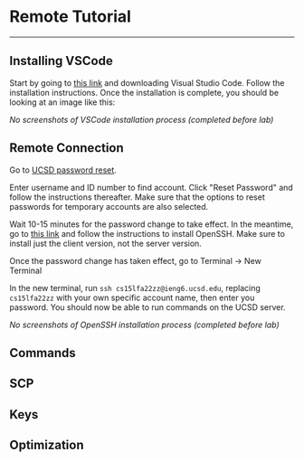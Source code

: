 # Remote Tutorial
---
## Installing VSCode

Start by going to [this link](https://code.visualstudio.com/download) and downloading Visual Studio Code.
Follow the installation instructions. Once the installation is complete, you should be looking at an image like this:

*No screenshots of VSCode installation process (completed before lab)*

## Remote Connection

Go to [UCSD password reset](https://sdacs.ucsd.edu/~icc/index.php).

Enter username and ID number to find account.
Click "Reset Password" and follow the instructions thereafter. Make sure that the options to reset passwords for temporary accounts are also selected.

Wait 10-15 minutes for the password change to take effect. In the meantime, go to [this link](https://docs.microsoft.com/en-us/windows-server/administration/openssh/openssh_install_firstuse) and follow the instructions to install OpenSSH. Make sure to install just the client version, not the server version.

Once the password change has taken effect, go to Terminal -> New Terminal

In the new terminal, run `ssh cs15lfa22zz@ieng6.ucsd.edu`, replacing `cs15lfa22zz` with your own specific account name, then enter you password.
You should now be able to run commands on the UCSD server.

*No screenshots of OpenSSH installation process (completed before lab)*

## Commands
## SCP
## Keys
## Optimization
